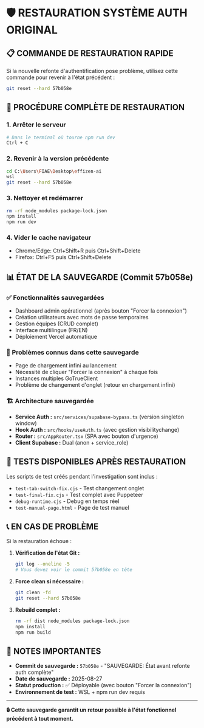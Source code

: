 # 🛡️ RESTAURATION SYSTÈME AUTH ORIGINAL

## 📋 COMMANDE DE RESTAURATION RAPIDE

Si la nouvelle refonte d'authentification pose problème, utilisez cette commande pour revenir à l'état précédent :

```bash
git reset --hard 57b058e
```

## 🔄 PROCÉDURE COMPLÈTE DE RESTAURATION

### 1. Arrêter le serveur
```bash
# Dans le terminal où tourne npm run dev
Ctrl + C
```

### 2. Revenir à la version précédente
```bash
cd C:\Users\FIAE\Desktop\effizen-ai
wsl
git reset --hard 57b058e
```

### 3. Nettoyer et redémarrer
```bash
rm -rf node_modules package-lock.json
npm install
npm run dev
```

### 4. Vider le cache navigateur
- Chrome/Edge: Ctrl+Shift+R puis Ctrl+Shift+Delete
- Firefox: Ctrl+F5 puis Ctrl+Shift+Delete

## 📊 ÉTAT DE LA SAUVEGARDE (Commit 57b058e)

### ✅ Fonctionnalités sauvegardées
- Dashboard admin opérationnel (après bouton "Forcer la connexion")
- Création utilisateurs avec mots de passe temporaires
- Gestion équipes (CRUD complet)
- Interface multilingue (FR/EN)
- Déploiement Vercel automatique

### 🚨 Problèmes connus dans cette sauvegarde
- Page de chargement infini au lancement
- Nécessité de cliquer "Forcer la connexion" à chaque fois
- Instances multiples GoTrueClient
- Problème de changement d'onglet (retour en chargement infini)

### 🏗️ Architecture sauvegardée
- **Service Auth :** `src/services/supabase-bypass.ts` (version singleton window)
- **Hook Auth :** `src/hooks/useAuth.ts` (avec gestion visibilitychange)
- **Router :** `src/AppRouter.tsx` (SPA avec bouton d'urgence)
- **Client Supabase :** Dual (anon + service_role)

## 🔧 TESTS DISPONIBLES APRÈS RESTAURATION

Les scripts de test créés pendant l'investigation sont inclus :
- `test-tab-switch-fix.cjs` - Test changement onglet
- `test-final-fix.cjs` - Test complet avec Puppeteer
- `debug-runtime.cjs` - Debug en temps réel
- `test-manual-page.html` - Page de test manuel

## 📞 EN CAS DE PROBLÈME

Si la restauration échoue :

1. **Vérification de l'état Git :**
   ```bash
   git log --oneline -5
   # Vous devez voir le commit 57b058e en tête
   ```

2. **Force clean si nécessaire :**
   ```bash
   git clean -fd
   git reset --hard 57b058e
   ```

3. **Rebuild complet :**
   ```bash
   rm -rf dist node_modules package-lock.json
   npm install
   npm run build
   ```

## 📝 NOTES IMPORTANTES

- **Commit de sauvegarde :** `57b058e` - "SAUVEGARDE: État avant refonte auth complète"
- **Date de sauvegarde :** 2025-08-27
- **Statut production :** ✅ Déployable (avec bouton "Forcer la connexion")
- **Environnement de test :** WSL + npm run dev requis

---

**🔒 Cette sauvegarde garantit un retour possible à l'état fonctionnel précédent à tout moment.**